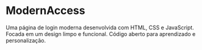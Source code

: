 # ModernAccess
 Uma página de login moderna desenvolvida com HTML, CSS e JavaScript. Focada em um design limpo e funcional. Código aberto para aprendizado e personalização.
